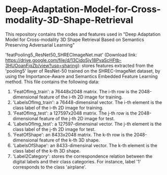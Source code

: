 # Deep-Adaptation-Model-for-Cross-modality-3D-Shape-Retrieval
This repository contains the codes and features used in "Deep Adaptation Model for Cross-modality 3D Shape Retrieval Based on Semantics Preserving Adversarial Learning"

'featPooling5_ResNet50_SHRECImageNet.mat' (Download link: https://drive.google.com/file/d/13CidoSjy18PvaScHFtb-3HUOoanFjqZb/view?usp=sharing): stores features extracted from the 'pooling5' layer of ResNet-50 trained on the SHREC-ImageNet dataset, by using the Importance-Aware and Semantics Embedded Feature Learning method. This file contains the following data:
1. 'FeatOfImg_train': a 76448x2048 matrix. The i-th row is the 2048-dimensional feature of the i-th 2D image for training.
2. 'LabelsOfImg_train': a 76448-dimensinal vector. The i-th element is the class label of the i-th 2D image for training.
3. 'FeatOfImg_test': a 127597x2048 matrix. The j-th row is the 2048-dimensional feature of the j-th 2D image for test.
4. 'LabelsOfImg_test': a 127597-dimensinal vector. The j-th element is the class label of the j-th 2D image for test.
5. 'FeatOfShape': an 8433x2048 matrix. The k-th row is the 2048-dimensional feature of the k-th 3D shape.
6. 'LabelsOfShape': an 8433-dimensinal vector. The k-th element is the class label of the k-th 3D shape.
7. 'Label2Category': stores the correspondence relation between the digital labels and their class categories. For instance, label '1' corresponds to the class 'airplane'.
